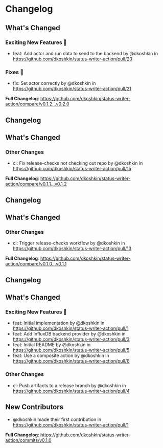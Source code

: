 # Changelog

<!-- Release notes generated using configuration in .github/release.yaml at main -->

## What's Changed
### Exciting New Features 🎉
* feat: Add actor and run data to send to the backend by @dkoshkin in https://github.com/dkoshkin/status-writer-action/pull/20
### Fixes 🔧
* fix: Set actor correctly by @dkoshkin in https://github.com/dkoshkin/status-writer-action/pull/21


**Full Changelog**: https://github.com/dkoshkin/status-writer-action/compare/v0.1.2...v0.2.0

## Changelog

<!-- Release notes generated using configuration in .github/release.yaml at main -->

## What's Changed
### Other Changes
* ci: Fix release-checks not checking out repo by @dkoshkin in https://github.com/dkoshkin/status-writer-action/pull/15


**Full Changelog**: https://github.com/dkoshkin/status-writer-action/compare/v0.1.1...v0.1.2

## Changelog

<!-- Release notes generated using configuration in .github/release.yaml at main -->

## What's Changed
### Other Changes
* ci: Trigger release-checks workflow by @dkoshkin in https://github.com/dkoshkin/status-writer-action/pull/13


**Full Changelog**: https://github.com/dkoshkin/status-writer-action/compare/v0.1.0...v0.1.1

## Changelog

<!-- Release notes generated using configuration in .github/release.yaml at main -->

## What's Changed
### Exciting New Features 🎉
* feat: Initial implementation by @dkoshkin in https://github.com/dkoshkin/status-writer-action/pull/1
* feat: Add InfluxDB backend provider by @dkoshkin in https://github.com/dkoshkin/status-writer-action/pull/3
* feat: Initial README by @dkoshkin in https://github.com/dkoshkin/status-writer-action/pull/5
* feat: Use a composite action by @dkoshkin in https://github.com/dkoshkin/status-writer-action/pull/6
### Other Changes
* ci: Push artifacts to a release branch by @dkoshkin in https://github.com/dkoshkin/status-writer-action/pull/4

## New Contributors
* @dkoshkin made their first contribution in https://github.com/dkoshkin/status-writer-action/pull/1

**Full Changelog**: https://github.com/dkoshkin/status-writer-action/commits/v0.1.0

